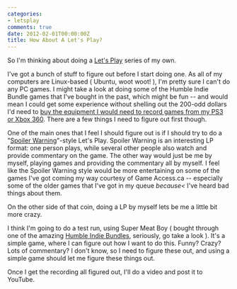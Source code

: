 ```yaml
---
categories:
- letsplay
comments: true
date: 2012-02-01T00:00:00Z
title: How About A Let's Play?
---
```


So I'm thinking about doing a [Let's Play](http://lparchive.org/faq) series of my own.

I've got a bunch of stuff to figure out before I start doing one. As all of my computers are Linux-based ( Ubuntu, woot woot! ), I'm pretty sure I can't do any PC games. I might take a look at doing some of the Humble Indie Bundle games that I've bought in the past, which might be fun -- and would mean I could get some experience without shelling out the 200-odd dollars I'd need to [buy the equipment I would need to record games from my PS3 or Xbox 360](http://www.amazon.com/Hauppauge-1445-Definition-Personal-Recorder/dp/B005P5UMVM/). There are a few things I need to figure out first though.</span>

One of the main ones that I feel I should figure out is if I should try to do a "[Spoiler Warning](http://www.youtube.com/user/SpoilerWarningShow?feature=BF)"-style Let's Play. Spoiler Warning is an interesting LP format: one person plays, while several other people also watch and provide commentary on the game. The other way would just be me by myself, playing games and providing the commentary all by myself. I feel like the Spoiler Warning style would be more entertaining on some of the games I've got coming my way courtesy of Game Access.ca -- especially some of the older games that I've got in my queue _because<_ I've heard bad things about them.

On the other side of that coin, doing a LP by myself lets be me a little bit more crazy.

I think I'm going to do a test run, using Super Meat Boy ( bought through one of the amazing [Humble Indie Bundles](http://www.humblebundle.com/), seriously, go take a look ). It's a simple game, where I can figure out how I want to do this. Funny? Crazy? Lots of commentary? I don't know, so I need to figure these out, and using a simple game should let me figure these things out.

Once I get the recording all figured out, I'll do a video and post it to YouTube.
